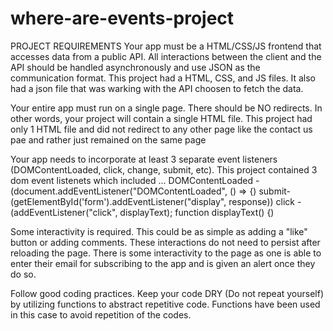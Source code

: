 # where-are-events-project
PROJECT REQUIREMENTS
Your app must be a HTML/CSS/JS frontend that accesses data from a public API. All interactions between the client and the API should be handled asynchronously and use JSON as the communication format.
 This project had a HTML, CSS, and JS files. It also had a json file that was warking with the API choosen to fetch the data.


Your entire app must run on a single page. There should be NO redirects. In other words, your project will contain a single HTML file.
 This project had only 1 HTML file and did not redirect to any other page like the contact us pae and rather just remained on the same page

Your app needs to incorporate at least 3 separate event listeners (DOMContentLoaded, click, change, submit, etc).
This project contained  3 dom event listenets which included ...
 DOMContentLoaded - (document.addEventListener("DOMContentLoaded", () => {)
 submit- (getElementById('form').addEventListener("display", response))
 click - (addEventListener("click", displayText);
function displayText() {)

Some interactivity is required. This could be as simple as adding a "like" button or adding comments. These interactions do not need to persist after reloading the page.
There is some interactivity to the page as one is able to enter their email for subscribing to the app and is given an alert once they do so.

Follow good coding practices. Keep your code DRY (Do not repeat yourself) by utilizing functions to abstract repetitive code.
Functions have been used in this case to avoid repetition of the codes.